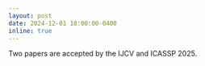 ```yaml
---
layout: post
date: 2024-12-01 18:00:00-0400
inline: true
---
```


Two papers are accepted by the IJCV and ICASSP 2025.